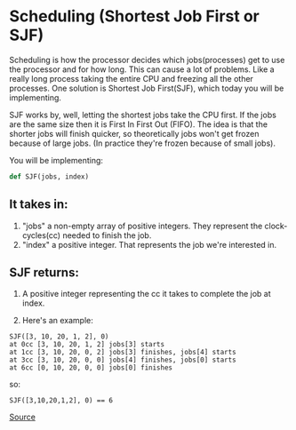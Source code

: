 # Scheduling (Shortest Job First or SJF)

Scheduling is how the processor decides which jobs(processes) get to use the processor and for how long. 
This can cause a lot of problems. Like a really long process taking the entire CPU and freezing all the 
other processes. One solution is Shortest Job First(SJF), which today you will be implementing.

SJF works by, well, letting the shortest jobs take the CPU first. If the jobs are the same size then it is 
First In First Out (FIFO). The idea is that the shorter jobs will finish quicker, so theoretically jobs won't 
get frozen because of large jobs. (In practice they're frozen because of small jobs).

You will be implementing:

```python
def SJF(jobs, index)
```

## It takes in:

1. "jobs" a non-empty array of positive integers. They represent the clock-cycles(cc) needed to finish the job.
2. "index" a positive integer. That represents the job we're interested in.

## SJF returns:

1. A positive integer representing the cc it takes to complete the job at index.

2. Here's an example:

```text
SJF([3, 10, 20, 1, 2], 0)
at 0cc [3, 10, 20, 1, 2] jobs[3] starts
at 1cc [3, 10, 20, 0, 2] jobs[3] finishes, jobs[4] starts
at 3cc [3, 10, 20, 0, 0] jobs[4] finishes, jobs[0] starts
at 6cc [0, 10, 20, 0, 0] jobs[0] finishes
```

so:

```text
SJF([3,10,20,1,2], 0) == 6
```

[Source](https://www.codewars.com/kata/550cc572b9e7b563be00054f)